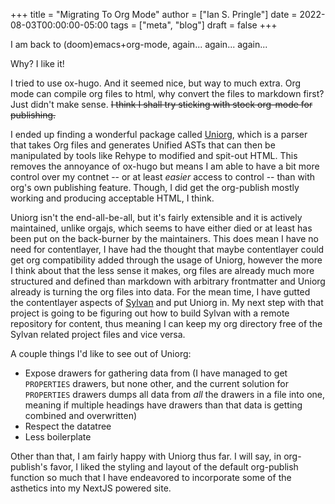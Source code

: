 +++
title = "Migrating To Org Mode"
author = ["Ian S. Pringle"]
date = 2022-08-03T00:00:00-05:00
tags = ["meta", "blog"]
draft = false
+++

I am back to (doom)emacs+org-mode, again... again... again...

Why? I like it!

I tried to use ox-hugo. And it seemed nice, but way to much extra. Org mode can
compile org files to html, why convert the files to markdown first? Just didn't
make sense. ~~I think I shall try sticking with stock org-mode for publishing.~~

I ended up finding a wonderful package called [Uniorg](https://github.com/rasendubi/uniorg), which is a parser that
takes Org files and generates Unified ASTs that can then be manipulated by tools
like Rehype to modified and spit-out HTML. This removes the annoyance of ox-hugo
but means I am able to have a bit more control over my contnet -- or at least
_easier_ access to control -- than with org's own publishing feature. Though, I
did get the org-publish mostly working and producing acceptable HTML, I think.

Uniorg isn't the end-all-be-all, but it's fairly extensible and it is actively
maintained, unlike orgajs, which seems to have either died or at least has been
put on the back-burner by the maintainers. This does mean I have no need for
contentlayer, I have had the thought that maybe contentlayer could get org
compatibility added through the usage of Uniorg, however the more I think about
that the less sense it makes, org files are already much more structured and
defined than markdown with arbitrary frontmatter and Uniorg already is turning
the org files into data. For the mean time, I have gutted the contentlayer
aspects of [Sylvan](https://github.com/pard68/sylvan) and put Uniorg in. My next step with that project is going to
be figuring out how to build Sylvan with a remote repository for content, thus
meaning I can keep my org directory free of the Sylvan related project files and
vice versa.

A couple things I'd like to see out of Uniorg:

-   Expose drawers for gathering data from (I have managed to get `PROPERTIES`
     drawers, but none other, and the current solution for `PROPERTIES` drawers
    dumps all data from _all_ the drawers in a file into one, meaning if multiple
    headings have drawers than that data is getting combined and overwritten)
-   Respect the datatree
-   Less boilerplate

Other than that, I am fairly happy with Uniorg thus far. I will say, in
org-publish's favor, I liked the styling and layout of the default org-publish
function so much that I have endeavored to incorporate some of the asthetics
into my NextJS powered site.
